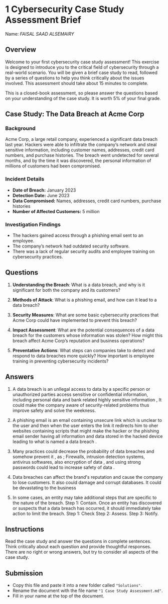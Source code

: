 # 1 Cybersecurity Case Study Assessment Brief

Name: _FAISAL SAAD ALSEMAIRY_

## Overview

Welcome to your first cybersecurity case study assessment! This exercise is designed to introduce you to the critical field of cybersecurity through a real-world scenario. You will be given a brief case study to read, followed by a series of questions to help you think critically about the issues involved. This assessment should take about 15 minutes to complete.

This is a closed-book assessment, so please answer the questions based on your understanding of the case study. It is worth 5% of your final grade.

## Case Study: The Data Breach at Acme Corp

### Background

Acme Corp, a large retail company, experienced a significant data breach last year. Hackers were able to infiltrate the company’s network and steal sensitive information, including customer names, addresses, credit card numbers, and purchase histories. The breach went undetected for several months, and by the time it was discovered, the personal information of millions of customers had been compromised.

### Incident Details

- **Date of Breach:** January 2023
- **Detection Date:** June 2023
- **Data Compromised:** Names, addresses, credit card numbers, purchase histories
- **Number of Affected Customers:** 5 million

### Investigation Findings

- The hackers gained access through a phishing email sent to an employee.
- The company’s network had outdated security software.
- There was a lack of regular security audits and employee training on cybersecurity practices.

## Questions

1. **Understanding the Breach**: What is a data breach, and why is it significant for both the company and its customers?

2. **Methods of Attack**: What is a phishing email, and how can it lead to a data breach?

3. **Security Measures**: What are some basic cybersecurity practices that Acme Corp could have implemented to prevent this breach?

4. **Impact Assessment**: What are the potential consequences of a data breach for the customers whose information was stolen? How might this breach affect Acme Corp’s reputation and business operations?

5. **Preventative Actions**: What steps can companies take to detect and respond to data breaches more quickly? How important is employee training in preventing cybersecurity incidents?

## Answers

1. A data breach is an unllegal access to data by a specific person or unauthorized parties access sensitive or confidential information, including personal data and bank related highly sensitive information , It could make the company aware of security-related problems thus improve safety and solve the weekness.

2. A phishing email is an email containing unsecure link which is unclear to the user and then when the user enters the link it redirects him to oher websites containing scripts that might make the hacker or the phishing email sender having all information and data stored in the hacked device leading to what is named a data breach .

3. Many practices could decrease the probability of data breaches and somehow prevent it , as ; Firewalls, intrusion detection systems, antivirus softwares, also encryption of data , and using strong passwords could lead to increase safety of data .

4. Data breaches can affect the brand's reputation and cause the company to lose customers. It also could damage and corrupt databases. It could be devastating to the business

5.  In some cases, an entity may take additional steps that are specific to the nature of the breach.
Step 1: Contain. Once an entity has discovered or suspects that a data breach has occurred, it should immediately take action to limit the breach.
Step 1: Check
Step 2: Assess. 
Step 3: Notify. 


## Instructions

Read the case study and answer the questions in complete sentences.
Think critically about each question and provide thoughtful responses.
There are no right or wrong answers, but try to consider all aspects of the case study.

## Submission

- Copy this file and paste it into a new folder called `"Solutions"`.
- Rename the document with the file name `"1 Case Study Assessment.md"`.
- Fill in your name at the top of the document.

